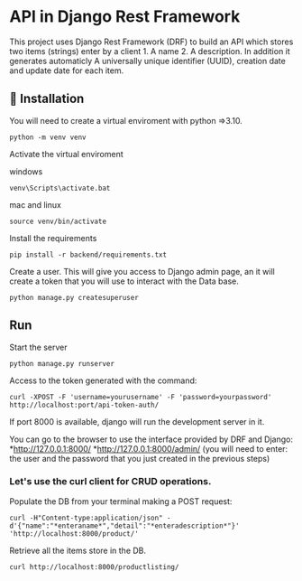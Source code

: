 # API in Django Rest Framework

This project uses Django Rest Framework (DRF) to build an API which stores two items (strings) enter by a client 1. A  name 2. A description. In addition  it generates automaticly  A universally unique identifier  (UUID), creation date and update date for each item. 

## :wrench: Installation 
You will need to create a virtual enviroment with python =>3.10.

```shell
python -m venv venv
```

Activate the virtual enviroment 

windows
```shell
venv\Scripts\activate.bat
```

mac and linux
```shell
source venv/bin/activate
```

Install the requirements
```shell
pip install -r backend/requirements.txt
```

Create a user. This will give you access to Django admin page, an it will create a token that you will use to interact with the Data base.

```shell
python manage.py createsuperuser
```

## Run 

Start the server
```shell
python manage.py runserver
```

Access to the token generated with the command:

```shell
curl -XPOST -F 'username=yourusername' -F 'password=yourpassword' http://localhost:port/api-token-auth/
```
If port 8000 is available, django will run the development server in it. 

You can go to the browser to use the interface provided by DRF and Django:
*http://127.0.0.1:8000/
*http://127.0.0.1:8000/admin/ (you will need to enter: the user and the password that you just created in the previous steps)

### Let's use the curl client for CRUD operations.

Populate the DB from your terminal making a POST request: 

```shell
curl -H"Content-type:application/json" -d'{"name":"*enteraname*","detail":"*enteradescription*"}' 'http://localhost:8000/product/'

```

Retrieve all the items store in the DB.

```shell
curl http://localhost:8000/productlisting/
```














